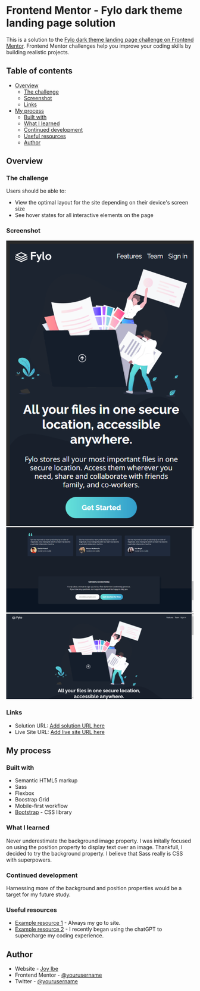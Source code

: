 # Frontend Mentor - Fylo dark theme landing page solution

This is a solution to the [Fylo dark theme landing page challenge on Frontend Mentor](https://www.frontendmentor.io/challenges/fylo-dark-theme-landing-page-5ca5f2d21e82137ec91a50fd). Frontend Mentor challenges help you improve your coding skills by building realistic projects. 

## Table of contents

- [Overview](#overview)
  - [The challenge](#the-challenge)
  - [Screenshot](#screenshot)
  - [Links](#links)
- [My process](#my-process)
  - [Built with](#built-with)
  - [What I learned](#what-i-learned)
  - [Continued development](#continued-development)
  - [Useful resources](#useful-resources)
  - [Author](#author)



## Overview

### The challenge

Users should be able to:

- View the optimal layout for the site depending on their device's screen size
- See hover states for all interactive elements on the page

### Screenshot

![](/screenshots/fylo-darktheme-mobile.png)
![](/screenshots/fylo-darktheme-testimonials.png)
![](/screenshots/fylo-darktheme-web.png)



### Links

- Solution URL: [Add solution URL here](https://github.com/DaFlusher/fylo-dark-theme-landing-page-master)
- Live Site URL: [Add live site URL here](https://gregarious-lokum-2071df.netlify.app/)

## My process

### Built with

- Semantic HTML5 markup
- Sass
- Flexbox
- Boostrap Grid
- Mobile-first workflow
- [Bootstrap](https://getbootstrap.com/docs/5.3/getting-started/introduction/) - CSS library

### What I learned

Never underestimate the background image property. I was initally focused on using the position property to display text over an image. Thankfull, I decided to try the background property. I believe that Sass really is CSS with superpowers.


### Continued development

Harnessing more of the background and position properties would be a target for my future study.

### Useful resources

- [Example resource 1](https://www.w3schoolscom) - Always my go to site.
- [Example resource 2](https://www.openai.com) - I recently began using the chatGPT to supercharge my coding experience.


## Author

- Website - [Joy Ibe](https://www.your-site.com)
- Frontend Mentor - [@yourusername](https://www.frontendmentor.io/profile/DaFlusher)
- Twitter - [@yourusername](https://www.twitter.com/@Joyibe17)

